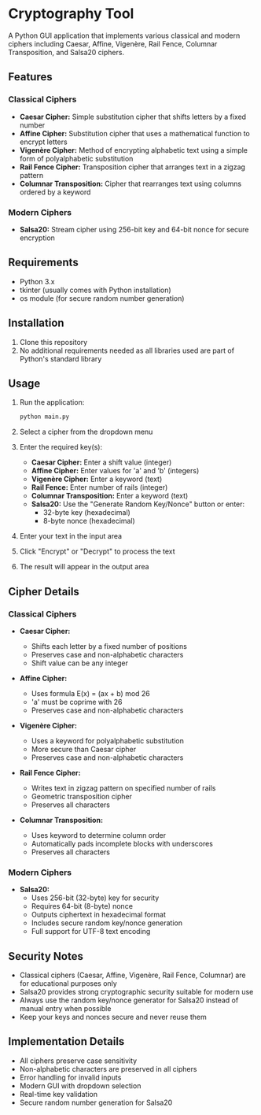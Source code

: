 # Cryptography Tool

A Python GUI application that implements various classical and modern ciphers including Caesar, Affine, Vigenère, Rail Fence, Columnar Transposition, and Salsa20 ciphers.

## Features

### Classical Ciphers
- **Caesar Cipher:** Simple substitution cipher that shifts letters by a fixed number
- **Affine Cipher:** Substitution cipher that uses a mathematical function to encrypt letters
- **Vigenère Cipher:** Method of encrypting alphabetic text using a simple form of polyalphabetic substitution
- **Rail Fence Cipher:** Transposition cipher that arranges text in a zigzag pattern
- **Columnar Transposition:** Cipher that rearranges text using columns ordered by a keyword

### Modern Ciphers
- **Salsa20:** Stream cipher using 256-bit key and 64-bit nonce for secure encryption

## Requirements

- Python 3.x
- tkinter (usually comes with Python installation)
- os module (for secure random number generation)

## Installation

1. Clone this repository
2. No additional requirements needed as all libraries used are part of Python's standard library

## Usage

1. Run the application:
   ```bash
   python main.py
   ```

2. Select a cipher from the dropdown menu
3. Enter the required key(s):
   - **Caesar Cipher:** Enter a shift value (integer)
   - **Affine Cipher:** Enter values for 'a' and 'b' (integers)
   - **Vigenère Cipher:** Enter a keyword (text)
   - **Rail Fence:** Enter number of rails (integer)
   - **Columnar Transposition:** Enter a keyword (text)
   - **Salsa20:** Use the "Generate Random Key/Nonce" button or enter:
     - 32-byte key (hexadecimal)
     - 8-byte nonce (hexadecimal)
4. Enter your text in the input area
5. Click "Encrypt" or "Decrypt" to process the text
6. The result will appear in the output area

## Cipher Details

### Classical Ciphers
- **Caesar Cipher:**
  - Shifts each letter by a fixed number of positions
  - Preserves case and non-alphabetic characters
  - Shift value can be any integer

- **Affine Cipher:**
  - Uses formula E(x) = (ax + b) mod 26
  - 'a' must be coprime with 26
  - Preserves case and non-alphabetic characters

- **Vigenère Cipher:**
  - Uses a keyword for polyalphabetic substitution
  - More secure than Caesar cipher
  - Preserves case and non-alphabetic characters

- **Rail Fence Cipher:**
  - Writes text in zigzag pattern on specified number of rails
  - Geometric transposition cipher
  - Preserves all characters

- **Columnar Transposition:**
  - Uses keyword to determine column order
  - Automatically pads incomplete blocks with underscores
  - Preserves all characters

### Modern Ciphers
- **Salsa20:**
  - Uses 256-bit (32-byte) key for security
  - Requires 64-bit (8-byte) nonce
  - Outputs ciphertext in hexadecimal format
  - Includes secure random key/nonce generation
  - Full support for UTF-8 text encoding

## Security Notes

- Classical ciphers (Caesar, Affine, Vigenère, Rail Fence, Columnar) are for educational purposes only
- Salsa20 provides strong cryptographic security suitable for modern use
- Always use the random key/nonce generator for Salsa20 instead of manual entry when possible
- Keep your keys and nonces secure and never reuse them

## Implementation Details

- All ciphers preserve case sensitivity
- Non-alphabetic characters are preserved in all ciphers
- Error handling for invalid inputs
- Modern GUI with dropdown selection
- Real-time key validation
- Secure random number generation for Salsa20

